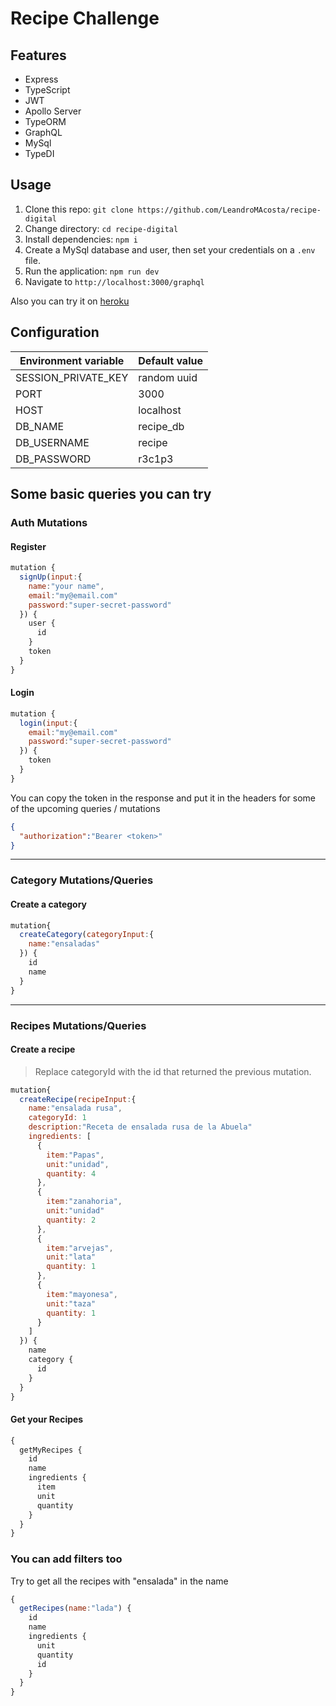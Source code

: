 # Recipe Challenge

## Features

- Express
- TypeScript
- JWT
- Apollo Server
- TypeORM
- GraphQL
- MySql
- TypeDI

## Usage

1. Clone this repo: `git clone https://github.com/LeandroMAcosta/recipe-digital`
2. Change directory: `cd recipe-digital`
3. Install dependencies: `npm i`
4. Create a MySql database and user, then set your credentials on a `.env` file.
5. Run the application: `npm run dev`
6. Navigate to `http://localhost:3000/graphql`

Also you can try it on [heroku](https://recipe-digital-challenge.herokuapp.com/graphql) 

## Configuration

| Environment variable | Default value |
| -------------------- | ------------- |
| SESSION_PRIVATE_KEY  | random uuid   |
| PORT                 | 3000          |
| HOST                 | localhost     |
| DB_NAME              | recipe_db     |
| DB_USERNAME          | recipe        |
| DB_PASSWORD          | r3c1p3        |


## Some basic queries you can try


### Auth Mutations


#### Register
```javascript
mutation {
  signUp(input:{
    name:"your name",
    email:"my@email.com"
    password:"super-secret-password"
  }) {
    user {
      id
    }
    token
  }
}
```

#### Login
```javascript
mutation {
  login(input:{
    email:"my@email.com"
    password:"super-secret-password"
  }) {
    token
  }
}
```

You can copy the token in the response and put it in the headers for some of the upcoming queries / mutations


```json
{
  "authorization":"Bearer <token>"
}
```

---

### Category Mutations/Queries

#### Create a category
```javascript
mutation{
  createCategory(categoryInput:{
    name:"ensaladas"
  }) {
    id
    name
  }
}
```
--- 
### Recipes Mutations/Queries

#### Create a recipe

> Replace categoryId with the id that returned the previous mutation. 
```javascript
mutation{
  createRecipe(recipeInput:{
    name:"ensalada rusa",
    categoryId: 1
    description:"Receta de ensalada rusa de la Abuela"
    ingredients: [
      {
        item:"Papas",
        unit:"unidad",
        quantity: 4
      },
      {
        item:"zanahoria",
        unit:"unidad"
        quantity: 2
      },
      {
        item:"arvejas",
        unit:"lata"
        quantity: 1
      },
      {
        item:"mayonesa",
        unit:"taza"
        quantity: 1
      }
    ]
  }) {
    name
    category {
      id
    }
  }
}
```

#### Get your Recipes

```javascript
{
  getMyRecipes {
    id
    name
    ingredients {
      item
      unit
      quantity
    }
  }
}
```

### You can add filters too

Try to get all the recipes with "ensalada" in the name 
```javascript
{
  getRecipes(name:"lada") {
    id
    name
    ingredients {
      unit
      quantity
      id
    }
  }
}
```